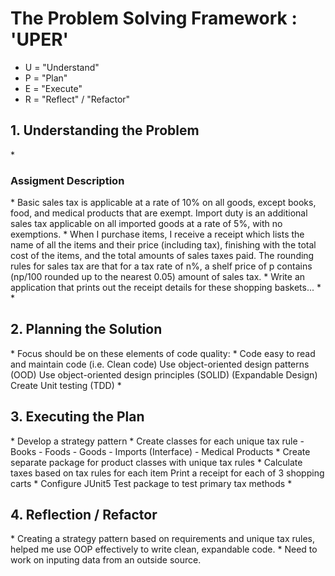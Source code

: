 <h1>The Problem Solving Framework : 'UPER'</h1>

* U = "Understand"
* P = "Plan"
* E = "Execute"
* R = "Reflect" / "Refactor"

<h2>1. Understanding the Problem</h2>
*
<h3>Assigment Description</h3>
*
Basic sales tax is applicable at a rate of 10% on all goods, except books, food, and medical products that are exempt. Import duty is an additional sales tax applicable on all imported goods at a rate of 5%, with no exemptions.
*
When I purchase items, I receive a receipt which lists the name of all the items and their price (including tax), finishing with the total cost of the items, and the total amounts of sales taxes paid. The rounding rules for sales tax are that for a tax rate of n%, a shelf price of p contains (np/100 rounded up to the nearest 0.05) amount of sales tax.
*
Write an application that prints out the receipt details for these shopping baskets...
*
*
<h2>2. Planning the Solution</h2>
*
Focus should be on these elements of code quality:
*
Code easy to read and maintain code (i.e. Clean code)
Use object-oriented design patterns (OOD)
Use object-oriented design principles (SOLID) (Expandable Design)
Create Unit testing (TDD)
*
<h2>3. Executing the Plan</h2>
*
Develop a strategy pattern
*
Create classes for each unique tax rule
- Books
- Foods
- Goods
- Imports (Interface)
- Medical Products
*
Create separate package for product classes with unique tax rules
*
Calculate taxes based on tax rules for each item
Print a receipt for each of 3 shopping carts
*
Configure JUnit5 Test package to test primary tax methods
*
<h2>4. Reflection / Refactor</h2>
*
Creating a strategy pattern based on requirements and unique tax rules, helped me use OOP effectively to write clean, expandable code. 
*
Need to work on inputing data from an outside source.
